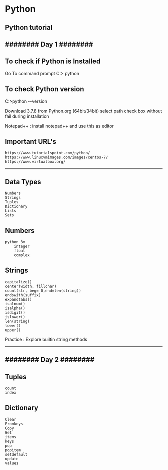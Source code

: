 # Python
Python tutorial
------------------------
######## Day 1 ########
------------------------


To check if Python is Installed
--------------------------------
Go To command prompt
C:\> python

To check Python version
-----------------------
C:\>python --version

Download 3.7.8 from Python.org (64bit/34bit)
select path check box without fail during installation

Notepad++ : install notepad++ and use this as editor

Important URL's
------------------------
    https://www.tutorialspoint.com/python/
    https://www.linuxvmimages.com/images/centos-7/
    https://www.virtualbox.org/


-----------
Data Types
-----------
    Numbers
    Strings
    Tuples
    Dictionary
    Lists
    Sets

Numbers
---------
    python 3x
        integer
        float
        complex
Strings
---------
    capitalize()
    center(width, fillchar)
    count(str, beg= 0,end=len(string))
    endswith(suffix)
    expandtabs()
    isalnum()
    isalpha()
    isdigit()
    islower()
    len(string)
    lower()
    upper()
    

Practice : Explore builtin string methods


------------------------
######## Day 2 ########
------------------------

Tuples
--------
    count
    index
    

Dictionary
----------
    Clear
    Fromkeys
    Copy
    Get
    items
    keys
    pop
    popitem
    setdefault
    update
    values
